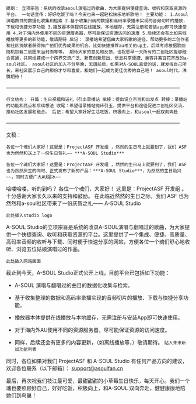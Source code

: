 `提纲：
立项宗旨：系统的收录asoul演唱过的歌曲，为大家提供便捷查询、收听和获取资源的平台。
一句话宣传：好好吃饭了吗？今天也来一起轻松快乐地听歌吧！
主要功能：
1.Asoul演唱曲目的数据化收集和检索
2.基于收集归纳的数据和高码率录播来实现的音频切片的播放，下载和快捷分享功能
3.播放器本体提供在线播放，本地缓存，无需注册和安装app即可快速使用
4.对于海内外使用不同的资源服务器，尽可能保证资源访问的速度
5.后续还会有比如离线播放等更多的新功能，敬请期待
后记：
录播站希望借由大家听歌的途径，帮助更多的二创作者和社区贡献者获得推广他们优秀成果的机会。比如快捷推荐au相关的up主，后续考虑根据歌曲随机加载二创图来当封面等等。
期待大家的意见和反馈，也祝愿早一天所有的二创社区能够融合贯通，共同组建成一个跨界交流广泛、新意创新层出、信息共享便捷、兼容并蓄百花齐放的a-soul社区。
asoul社区的加入不分早晚，无谓前后，如果对A-SOUL喜爱的话，就发挥自己所长，来社区展示自己的那份才华和喜爱，和她们一起成为更佳优秀的自己吧！
asoul时代，沸腾期待！`

——————————————————————————————————

`行文结构：
开篇：生日祝福和送礼（引出录播站
承接：提出设立宗旨和出发点
转接：录播站的功能和亮点和后续想法
收尾：希望借录播站抛砖引玉，提供平台和途径促进二创社区交流，推动社区发展和融合。
后记：希望大家好好生活吃饭，积极向上，和asoul一起双向奔赴`

——————————————————————————————————

文稿：

`各位一个魂们大家好！这里是：ProjectASF 开发组 ，然然的生日马上就要到了，我们 ASF 也为然然和送上了一份生日贺礼—— ***A-SOUL Studio*** `

`各位一个魂们大家好！这里是：ProjectASF 开发组 ，然然的生日马上就要到了，我们 ASF 也为然然庆生的同时、正式发布了新的产品：***A-SOUL Studio***，为然然的生日助兴~~，同时方便广大AU溜冰~~`

哈喽哈喽，听的到吗？
各位一个魂们，大家好！
这里是：ProjectASF 开发组 。十分感谢大家长久以来的支持和鼓励。
在此临近然然的生日之际，我们 ASF 也为然然和a-soul社区带来了一份庆贺之礼—— A-SOUL Studio

`此处插入studio logo`

A-SOUL Studio的立项宗旨是系统的收录A-SOUL演唱与翻唱过的歌曲，为大家提供一个快捷查询、收听和获取资源的平台。这里提供了一个集成、便捷、高质量、高码率音频的收听与下载、同时便于快速分享的网站，方便各位一个魂们舒心地收听、浏览五位姑娘演唱过的作品。

`此处插入网站画面`

截止到今天，A-SOUL Studio正式公开上线，目前平台已包括如下功能：
- A-SOUL 演唱与翻唱过的曲目的数据化收集与检索。 

- 基于收集整理的数据和高码率录播实现的音频切片的播放、下载与快捷分享功能。

- 播放器本体提供在线播放与本地缓存，无需注册与安装App即可快速使用。

- 对于海内外AU使用不同的资源服务器，尽可能保证资源的访问速度。

- 同样，后续还会有更多的内容更新，（如离线播放等，）敬请期待。 `贴入未来新加功能列表`

同时，各位如果对我们 ProjectASF 和 A-SOUL Studio 有任何产品方向的建议，欢迎各位联系（以下邮箱）： support@asoulfan.cn

最后，再次祝我们枝江最可爱，最甜甜甜的小草莓生日快乐，每天开心。我们一个魂也要照顾好自己，好好吃饭，积极向上，和A-SOUL 双向奔赴，健健康康地陪她们到鸟巢！